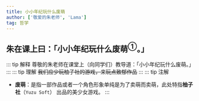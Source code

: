 ```yaml
---
title: 小小年纪玩什么废萌
author: ['敬爱的朱老师', 'Lama']
tag: 哲学
---
```

## 朱在课上曰：「小小年纪玩什么废萌$^{①}$。」

::: tip 解释
尊敬的朱老师在课堂上（向同学们）教导道：「小小年纪玩什么废萌。」
:::
::: tip 理解
~~我们应少玩柚子社的游戏，来玩点致郁作品~~
:::
::: tip 注解
- **废萌**：是指一部作品或者一个角色形象单纯是为了卖萌而卖萌，此处特指**柚子社**（`Yuzu Soft`） 出品的美少女游戏。
:::

